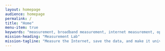 ```yaml
---
layout: homepage
audience: homepage
permalink: /
title: "Home"
menu-item: true
keywords: "measurement, broadband measurement, internet measurement, open data, open science, performance test, speed test, throughput measurement"
mission-heading: "Measurement Lab"
mission-tagline: "Measure the Internet, save the data, and make it universally accessible and useful."
---
```

